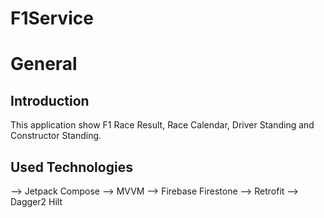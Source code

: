 # F1Service

# General

## Introduction

This application show F1 Race Result, Race Calendar, Driver Standing and Constructor Standing.


## Used Technologies

--> Jetpack Compose
--> MVVM
--> Firebase Firestone
--> Retrofit
--> Dagger2 Hilt
